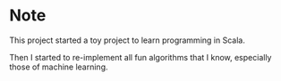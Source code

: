 # Note

This project started a toy project to learn programming in Scala.

Then I started to re-implement all fun algorithms that I know, especially those of machine learning.

